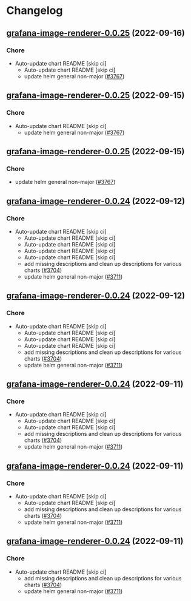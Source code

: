 # Changelog



## [grafana-image-renderer-0.0.25](https://github.com/truecharts/charts/compare/grafana-image-renderer-0.0.24...grafana-image-renderer-0.0.25) (2022-09-16)

### Chore

- Auto-update chart README [skip ci]
  - Auto-update chart README [skip ci]
  - update helm general non-major ([#3767](https://github.com/truecharts/charts/issues/3767))




## [grafana-image-renderer-0.0.25](https://github.com/truecharts/charts/compare/grafana-image-renderer-0.0.24...grafana-image-renderer-0.0.25) (2022-09-15)

### Chore

- Auto-update chart README [skip ci]
  - update helm general non-major ([#3767](https://github.com/truecharts/charts/issues/3767))




## [grafana-image-renderer-0.0.25](https://github.com/truecharts/charts/compare/grafana-image-renderer-0.0.24...grafana-image-renderer-0.0.25) (2022-09-15)

### Chore

- update helm general non-major ([#3767](https://github.com/truecharts/charts/issues/3767))




## [grafana-image-renderer-0.0.24](https://github.com/truecharts/charts/compare/grafana-image-renderer-0.0.23...grafana-image-renderer-0.0.24) (2022-09-12)

### Chore

- Auto-update chart README [skip ci]
  - Auto-update chart README [skip ci]
  - Auto-update chart README [skip ci]
  - Auto-update chart README [skip ci]
  - Auto-update chart README [skip ci]
  - add missing descriptions and clean up descriptions for various charts ([#3704](https://github.com/truecharts/charts/issues/3704))
  - update helm general non-major ([#3711](https://github.com/truecharts/charts/issues/3711))




## [grafana-image-renderer-0.0.24](https://github.com/truecharts/charts/compare/grafana-image-renderer-0.0.23...grafana-image-renderer-0.0.24) (2022-09-12)

### Chore

- Auto-update chart README [skip ci]
  - Auto-update chart README [skip ci]
  - Auto-update chart README [skip ci]
  - Auto-update chart README [skip ci]
  - add missing descriptions and clean up descriptions for various charts ([#3704](https://github.com/truecharts/charts/issues/3704))
  - update helm general non-major ([#3711](https://github.com/truecharts/charts/issues/3711))




## [grafana-image-renderer-0.0.24](https://github.com/truecharts/charts/compare/grafana-image-renderer-0.0.23...grafana-image-renderer-0.0.24) (2022-09-11)

### Chore

- Auto-update chart README [skip ci]
  - Auto-update chart README [skip ci]
  - Auto-update chart README [skip ci]
  - add missing descriptions and clean up descriptions for various charts ([#3704](https://github.com/truecharts/charts/issues/3704))
  - update helm general non-major ([#3711](https://github.com/truecharts/charts/issues/3711))




## [grafana-image-renderer-0.0.24](https://github.com/truecharts/charts/compare/grafana-image-renderer-0.0.23...grafana-image-renderer-0.0.24) (2022-09-11)

### Chore

- Auto-update chart README [skip ci]
  - Auto-update chart README [skip ci]
  - add missing descriptions and clean up descriptions for various charts ([#3704](https://github.com/truecharts/charts/issues/3704))
  - update helm general non-major ([#3711](https://github.com/truecharts/charts/issues/3711))




## [grafana-image-renderer-0.0.24](https://github.com/truecharts/charts/compare/grafana-image-renderer-0.0.23...grafana-image-renderer-0.0.24) (2022-09-11)

### Chore

- Auto-update chart README [skip ci]
  - add missing descriptions and clean up descriptions for various charts ([#3704](https://github.com/truecharts/charts/issues/3704))
  - update helm general non-major ([#3711](https://github.com/truecharts/charts/issues/3711))




